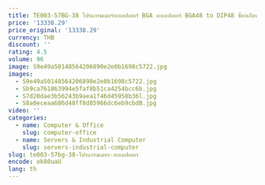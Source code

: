 ```yaml
---
title: TE003-57BG-38 โปรแกรมเมอร์อะแดปเตอร์ BGA อะแดปเตอร์ BGA48 to DIP48 ซ็อกเก็ตทดสอบ IC
price: '13338.29'
price_original: '13338.29'
currency: THB
discount: ''
rating: 4.5
volume: 96
image: S9e49a50148564206890e2e0b1698c5722.jpg
images:
  - S9e49a50148564206890e2e0b1698c5722.jpg
  - Sb9ca761863994e5faf8b51ca4254bcc6b.jpg
  - S7d20dae3b56243b9aea1f46d45958b36l.jpg
  - S8a0eceaa686d48ff8d85966dc6eb9cbdB.jpg
video: ''
categories:
  - name: Computer & Office
    slug: computer-office
  - name: Servers & Industrial Computer
    slug: servers-industrial-computer
slug: te003-57bg-38-โปรแกรมเมอร-อะแดปเตอร
encode: ok80uaU
lang: th
---
```

  
